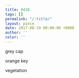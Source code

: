 ```yaml
---
title: 8418
tags: []
permalink: "/:title/"
layout: piece
date: 2017-08-19 00:00:00 +0000
author: ''
color: ''
---
```

grey cap

orange key

vegetation
